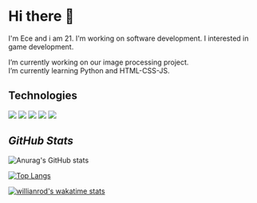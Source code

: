 # Hi there 👋
I'm Ece and i am 21. I'm working on software development. I interested in game development. 

I’m currently working on our image processing project.  
I’m currently learning Python and HTML-CSS-JS.

## Technologies
<img src="https://img.icons8.com/color/48/000000/python--v1.png"></img>
<img src="https://img.icons8.com/external-flaticons-lineal-color-flat-icons/48/000000/external-java-script-web-development-flaticons-lineal-color-flat-icons-2.png"></img>
<img src="https://img.icons8.com/color/48/000000/html-5--v1.png"></img>
<img src="https://img.icons8.com/external-flaticons-lineal-color-flat-icons/48/000000/external-css-computer-science-flaticons-lineal-color-flat-icons-2.png"></img>
<img src="https://img.icons8.com/color/48/000000/nodejs.png"></img>

## *GitHub Stats*
![Anurag's GitHub stats](https://github-readme-stats.vercel.app/api?username=MSAjr&show_icons=true&theme=radical)

[![Top Langs](https://github-readme-stats.vercel.app/api/top-langs/?username=MSAjr&theme=radical&layout=compact)](https://github.com/anuraghazra/github-readme-stats)

[![willianrod's wakatime stats](https://github-readme-stats.vercel.app/api/wakatime?username=MSAjr&theme=radical)](https://github.com/anuraghazra/github-readme-stats)





<!--
**MSAjr/MSAjr** is a ✨ _special_ ✨ repository because its `README.md` (this file) appears on your GitHub profile.

Here are some ideas to get you started:


- 👯 I’m looking to collaborate on ...
- 🤔 I’m looking for help with ...
- 💬 Ask me about ...
- 📫 How to reach me: ...
- 😄 Pronouns: ...
- ⚡ Fun fact: ...
-->

